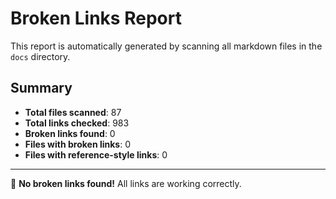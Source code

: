 # Broken Links Report

This report is automatically generated by scanning all markdown files in the `docs` directory.

## Summary

- **Total files scanned**: 87
- **Total links checked**: 983
- **Broken links found**: 0
- **Files with broken links**: 0
- **Files with reference-style links**: 0

---

🎉 **No broken links found!** All links are working correctly.
